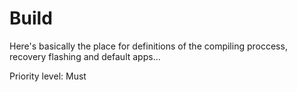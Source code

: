 Build
===========================

Here's basically the place for definitions of the compiling proccess, recovery flashing and default apps...


Priority level: Must

